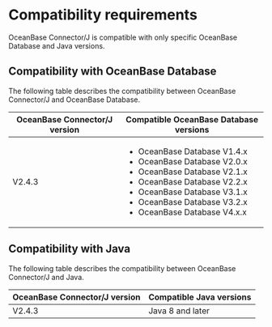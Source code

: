 # Compatibility requirements

OceanBase Connector/J is compatible with only specific OceanBase Database and Java versions.

## Compatibility with OceanBase Database

The following table describes the compatibility between OceanBase Connector/J and OceanBase Database.


| **OceanBase Connector/J version** | **Compatible OceanBase Database versions** |
|----------------------------------|-------------------------------------|
| V2.4.3 | <ul><li> OceanBase Database V1.4.x </li>  <li> OceanBase Database V2.0.x</li>   <li> OceanBase Database V2.1.x</li>   <li> OceanBase Database V2.2.x </li>  <li> OceanBase Database V3.1.x</li>   <li> OceanBase Database V3.2.x </li>   <li> OceanBase Database V4.x.x</li> </ul> |



## Compatibility with Java

The following table describes the compatibility between OceanBase Connector/J and Java.

| **OceanBase Connector/J version** | **Compatible Java versions** |
|----------------------------------|-----------------------------------------|
| V2.4.3 | Java 8 and later |




